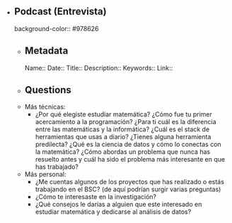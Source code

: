 - ## Podcast (Entrevista)
  background-color:: #978626
	- ## Metadata
	  Name::
	  Date::
	  Title::
	  Description::
	  Keywords::
	  Link::
	- ## Questions
	- Más técnicas:
		- ¿Por qué elegiste estudiar matemática?
		  ¿Cómo fue tu primer acercamiento a la programación?
		  ¿Para ti cuál es la diferencia entre las matemáticas y la informática?
		  ¿Cuál es el stack de herramientas que usas a diario?
		  ¿Tienes alguna herramienta predilecta?
		  ¿Qué es la ciencia de datos y cómo lo conectas con la matemática?
		  ¿Cómo abordas un problema que nunca has resuelto antes y cuál ha sido el problema más interesante en que has trabajado?
	- Más personal:
		- ¿Me cuentas algunos de los proyectos que has realizado  o estás trabajando en el BSC? (de aquí podrían surgir varias preguntas)
		- ¿Cómo te interesaste en la investigación?
		- ¿Qué consejos le darías a alguien que este interesado en estudiar matemática y dedicarse al análisis de datos?